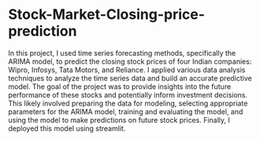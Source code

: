 # Stock-Market-Closing-price-prediction
In this project, I used time series forecasting methods, specifically the ARIMA model, to predict the closing stock prices of
four Indian companies: Wipro, Infosys, Tata Motors, and Reliance. I applied various data analysis techniques to analyze the
time series data and build an accurate predictive model. The goal of the project was to provide insights into the future performance of these stocks and potentially inform investment decisions. This likely involved preparing the data for modeling, selecting appropriate parameters for the ARIMA model, training and evaluating the model, and using the model to make predictions on future stock prices. Finally, I deployed this model using streamlit.
